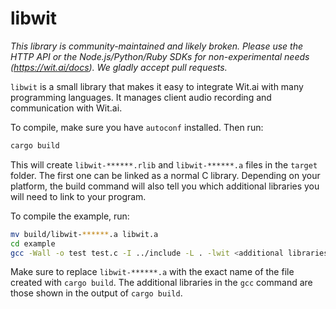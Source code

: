 # libwit

*This library is community-maintained and likely broken. Please use the HTTP API or the Node.js/Python/Ruby SDKs for non-experimental needs (https://wit.ai/docs). We gladly accept pull requests.*

`libwit` is a small library that makes it easy to integrate Wit.ai with many programming languages. It manages client audio recording and communication with Wit.ai.

To compile, make sure you have `autoconf` installed. Then run:

```bash
cargo build
```

This will create `libwit-******.rlib` and `libwit-******.a` files in the `target` folder. The first one can be linked as a normal C library. Depending on your platform, the build command will also tell you which additional libraries you will need to link to your program.

To compile the example, run:

```bash
mv build/libwit-******.a libwit.a
cd example
gcc -Wall -o test test.c -I ../include -L . -lwit <additional libraries>
```

Make sure to replace `libwit-******.a` with the exact name of the file created with `cargo build`.
The additional libraries in the `gcc` command are those shown in the output of `cargo build`.
